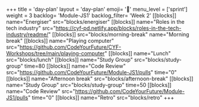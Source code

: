 +++
title = 'day-plan'
layout = 'day-plan'
emoji= '📝'
menu_level = ['sprint']
weight = 3
backlog= 'Module-JS1'
backlog_filter= 'Week 2'
[[blocks]]
name="Energiser"
src="blocks/energiser"
[[blocks]]
name="Roles in the tech industry"
src="https://cyf-pd.netlify.app/blocks/roles-in-the-tech-industry/readme/"
[[blocks]]
src="blocks/morning-break"
name="Morning break"
[[blocks]]
name="Playing computer"
src="https://github.com/CodeYourFuture/CYF-Workshops/tree/main/playing-computer"
[[blocks]]
name="Lunch"
src="blocks/lunch"
[[blocks]]
name="Study Group"
src="blocks/study-group"
time=80
[[blocks]]
name="Code Review"
src="https://github.com/CodeYourFuture/Module-JS1/pulls"
time="0"
[[blocks]]
name="Afternoon break"
src="blocks/afternoon-break"
[[blocks]]
name="Study Group"
src="blocks/study-group"
time=50
[[blocks]]
name="Code Review"
src="https://github.com/CodeYourFuture/Module-JS1/pulls"
time="0"
[[blocks]]
name="Retro"
src="blocks/retro"
+++
